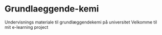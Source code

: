 # Grundlaeggende-kemi
Undervisnings materiale til grundlæggendekemi på universitet
Velkomme til mit e-learning project
